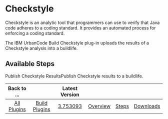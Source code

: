 
Checkstyle
==========

Checkstyle is an analytic tool that programmers can use to verify that Java code adheres to a coding standard. It provides an automated process for enforcing a coding standard.

The IBM UrbanCode Build Checkstyle plug-in uploads the results of a Checkstyle analysis into a buildlife.


Available Steps
---------------

Publish Checkstyle ResultsPublish Checkstyle results to a buildlife.



|Back to ...||Latest Version||||
| :---: | :---: | :---: | :---: | :---: | :---: |
|[All Plugins](../../index.md)|[Build Plugins](../README.md)|[3.753093](https://raw.githubusercontent.com/UrbanCode/IBM-UCB-PLUGINS/main/files/checkstyle/checkstyle-3.753093.zip)|[Overview](overview.md)|[Steps](steps.md)|[Downloads](downloads.md)|
